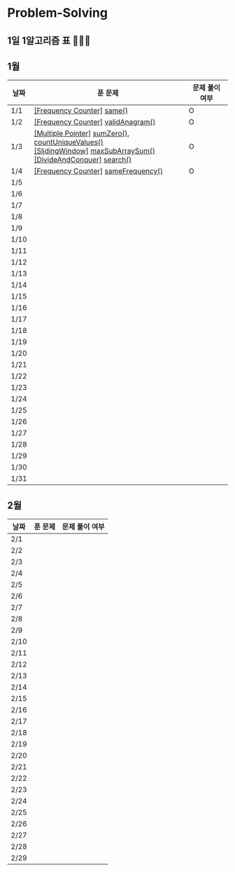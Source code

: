 # Problem-Solving

## 1일 1알고리즘 표 👩🏻‍💻

## 1월

| 날짜 | 푼 문제                                                                                                                                                                                                                                                                                                                                                                                         | 문제 풀이 여부 |
| ---- | ----------------------------------------------------------------------------------------------------------------------------------------------------------------------------------------------------------------------------------------------------------------------------------------------------------------------------------------------------------------------------------------------- | -------------- |
| 1/1  | [[Frequency Counter]](./FrequencyCounter/FrequecyCounter.md) [same()](./FrequencyCounter/same.ts)                                                                                                                                                                                                                                                                                               | O              |
| 1/2  | [[Frequency Counter]](./FrequencyCounter/FrequecyCounter.md) [validAnagram()](./FrequencyCounter/validAnagram.ts)                                                                                                                                                                                                                                                                               | O              |
| 1/3  | [[Multiple Pointer]](./MultiplePointer/MultiplePointer.md) [sumZero()](./MultiplePointer/sumZero.ts), [countUniqueValues()](./MultiplePointer/countUniqueValues.ts) <br/> [[SlidingWindow]](./SlidingWindow/SlidingWindow.md) [maxSubArraySum()](./SlidingWindow/maxSubArraySum.ts) <br/> [[DivideAndConquer]](./DivideAndConquer/DivideAndConquer.md) [search()](./DivideAndConquer/search.ts) | O              |
| 1/4  | [[Frequency Counter]](./FrequencyCounter/FrequecyCounter.md) [sameFrequency()](./FrequencyCounter/sameFrequency.ts)                                                                                                                                                                                                                                                                             | O              |
| 1/5  |                                                                                                                                                                                                                                                                                                                                                                                                 |                |
| 1/6  |                                                                                                                                                                                                                                                                                                                                                                                                 |                |
| 1/7  |                                                                                                                                                                                                                                                                                                                                                                                                 |                |
| 1/8  |                                                                                                                                                                                                                                                                                                                                                                                                 |                |
| 1/9  |                                                                                                                                                                                                                                                                                                                                                                                                 |                |
| 1/10 |                                                                                                                                                                                                                                                                                                                                                                                                 |                |
| 1/11 |                                                                                                                                                                                                                                                                                                                                                                                                 |                |
| 1/12 |                                                                                                                                                                                                                                                                                                                                                                                                 |                |
| 1/13 |                                                                                                                                                                                                                                                                                                                                                                                                 |                |
| 1/14 |                                                                                                                                                                                                                                                                                                                                                                                                 |                |
| 1/15 |                                                                                                                                                                                                                                                                                                                                                                                                 |                |
| 1/16 |                                                                                                                                                                                                                                                                                                                                                                                                 |                |
| 1/17 |                                                                                                                                                                                                                                                                                                                                                                                                 |                |
| 1/18 |                                                                                                                                                                                                                                                                                                                                                                                                 |                |
| 1/19 |                                                                                                                                                                                                                                                                                                                                                                                                 |                |
| 1/20 |                                                                                                                                                                                                                                                                                                                                                                                                 |                |
| 1/21 |                                                                                                                                                                                                                                                                                                                                                                                                 |                |
| 1/22 |                                                                                                                                                                                                                                                                                                                                                                                                 |                |
| 1/23 |                                                                                                                                                                                                                                                                                                                                                                                                 |                |
| 1/24 |                                                                                                                                                                                                                                                                                                                                                                                                 |                |
| 1/25 |                                                                                                                                                                                                                                                                                                                                                                                                 |                |
| 1/26 |                                                                                                                                                                                                                                                                                                                                                                                                 |                |
| 1/27 |                                                                                                                                                                                                                                                                                                                                                                                                 |                |
| 1/28 |                                                                                                                                                                                                                                                                                                                                                                                                 |                |
| 1/29 |                                                                                                                                                                                                                                                                                                                                                                                                 |                |
| 1/30 |                                                                                                                                                                                                                                                                                                                                                                                                 |                |
| 1/31 |                                                                                                                                                                                                                                                                                                                                                                                                 |                |

## 2월

| 날짜 | 푼 문제 | 문제 풀이 여부 |
| ---- | ------- | -------------- |
| 2/1  |         |                |
| 2/2  |         |                |
| 2/3  |         |                |
| 2/4  |         |                |
| 2/5  |         |                |
| 2/6  |         |                |
| 2/7  |         |                |
| 2/8  |         |                |
| 2/9  |         |                |
| 2/10 |         |                |
| 2/11 |         |                |
| 2/12 |         |                |
| 2/13 |         |                |
| 2/14 |         |                |
| 2/15 |         |                |
| 2/16 |         |                |
| 2/17 |         |                |
| 2/18 |         |                |
| 2/19 |         |                |
| 2/20 |         |                |
| 2/21 |         |                |
| 2/22 |         |                |
| 2/23 |         |                |
| 2/24 |         |                |
| 2/25 |         |                |
| 2/26 |         |                |
| 2/27 |         |                |
| 2/28 |         |                |
| 2/29 |         |                |
